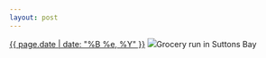```yaml
---
layout: post
---
```


<p>
  <time><a href="/515">{{ page.date | date: "%B %e, %Y" }}</a></time>
  <a href="/515"><img src="{{ site.assets_url }}/515-640.jpg" srcset="{{ site.assets_url }}/515-320.jpg 320w, {{ site.assets_url }}/515-640.jpg 640w, {{ site.assets_url }}/515-960.jpg 960w, {{ site.assets_url }}/515-1280.jpg 1280w" sizes="(min-width: 700px) 50vw, calc(100vw - 2rem)" /></a>Grocery run in Suttons Bay
</p>
